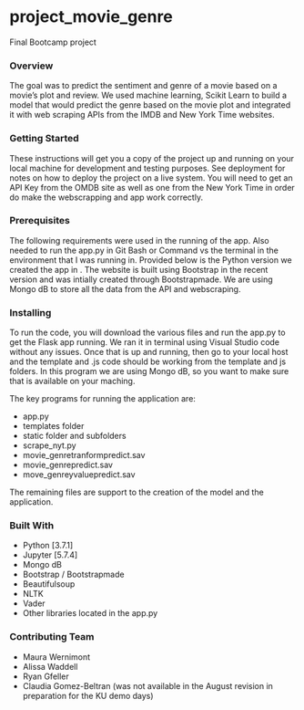# project_movie_genre
Final Bootcamp project

### Overview
The goal was to predict the sentiment and genre of a movie based on a movie’s plot and review. We used machine learning, Scikit Learn to build a model that would predict the genre based on the movie plot and integrated it with web scraping APIs from the IMDB and New York Time websites.

### Getting Started

These instructions will get you a copy of the project up and running on your local machine for development and testing purposes. See deployment for notes on how to deploy the project on a live system.  You will need to get an API Key from the OMDB site as well as one from the New York Time in order do make the webscrapping and app work correctly.

### Prerequisites

The following requirements were used in the running of the app.  Also needed to run the app.py in Git Bash or Command vs the terminal in the environment that I was running in.  Provided below is the Python version we created the app in .  The website is built using Bootstrap in the recent version and was intially created through Bootstrapmade.  We are using Mongo dB to store all the data from the API and webscraping.

### Installing

To run the code, you will download the various files and run the app.py to get the Flask app running.  We ran it in terminal using Visual Studio code without any issues.  Once that is up and running, then go to your local host and the template and .js code should be working from the template and js folders.  In this program we are using Mongo dB, so you want to make sure that is available on your maching.

The key programs for running the application are:
* app.py
* templates folder 
* static folder and subfolders
* scrape_nyt.py
* movie_genretranformpredict.sav
* movie_genrepredict.sav
* move_genreyvaluepredict.sav

The remaining files are support to the creation of the model and the application.

### Built With

* Python [3.7.1]
* Jupyter [5.7.4]
* Mongo dB
* Bootstrap / Bootstrapmade
* Beautifulsoup
* NLTK
* Vader
* Other libraries located in the app.py

### Contributing Team

* Maura Wernimont
* Alissa Waddell
* Ryan Gfeller
* Claudia Gomez-Beltran (was not available in the August revision in preparation for the KU demo days)
